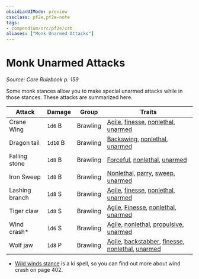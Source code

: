 ```yaml
---
obsidianUIMode: preview
cssclass: pf2e,pf2e-note
tags:
- compendium/src/pf2e/crb
aliases: ["Monk Unarmed Attacks"]
---
```

# Monk Unarmed Attacks  
*Source: Core Rulebook p. 159*  

Some monk stances allow you to make special unarmed attacks while in those stances. These attacks are summarized here.

| Attack | Damage | Group | Traits |
|--------|--------|-------|--------|
| Crane Wing | `1d6` B | Brawling | [Agile](../traits/agile.md), [finesse](../traits/finesse.md), [nonlethal](../traits/nonlethal.md), [unarmed](../traits/unarmed.md) |
| Dragon tail | `1d10` B | Brawling | [Backswing](../traits/backswing.md), [nonlethal](../traits/nonlethal.md), [unarmed](../traits/unarmed.md) |
| Falling stone | `1d8` B | Brawling | [Forceful](../traits/forceful.md), [nonlethal](../traits/nonlethal.md), [unarmed](../traits/unarmed.md) |
| Iron Sweep | `1d8` B | Brawling | [Nonlethal](../traits/nonlethal.md), [parry](../traits/parry.md), [sweep](../traits/sweep.md), [unarmed](../traits/unarmed.md) |
| Lashing branch | `1d8` S | Brawling | [Agile](../traits/agile.md), [finesse](../traits/finesse.md), [nonlethal](../traits/nonlethal.md), [unarmed](../traits/unarmed.md) |
| Tiger claw | `1d8` S | Brawling | [Agile](../traits/agile.md), [Finesse](../traits/finesse.md), [nonlethal](../traits/nonlethal.md), [unarmed](../traits/unarmed.md) |
| Wind crash* | `1d6` S | Brawling | [Agile](../traits/agile.md), [nonlethal](../traits/nonlethal.md), [propulsive](../traits/propulsive.md), [unarmed](../traits/unarmed.md) |
| Wolf jaw | `1d8` P | Brawling | [Agile](../traits/agile.md), [backstabber](../traits/backstabber.md), [finesse](../traits/finesse.md), [nonlethal](../traits/nonlethal.md), [unarmed](../traits/unarmed.md) |

* [Wild winds stance](../../Compendium/spells/wild-winds-stance.md) is a ki spell, so you can find out more about wind crash on page 402.